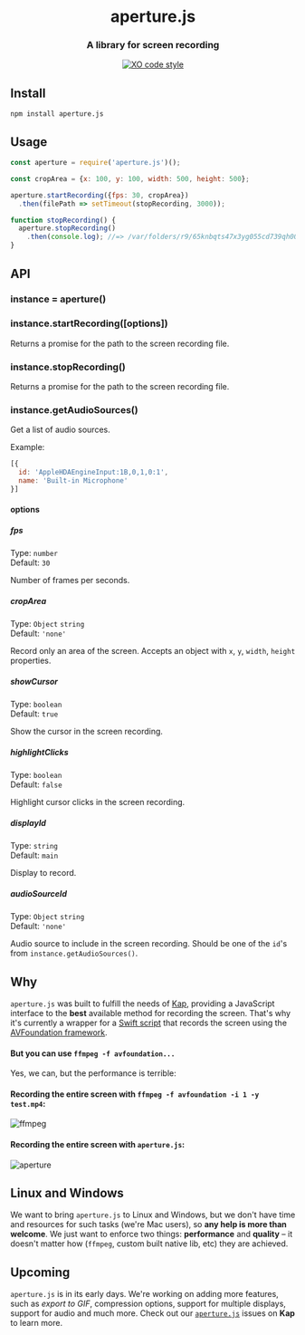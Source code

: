<p>
  <h1 align="center">aperture.js</h1>
  <h3 align="center">A library for screen recording </h3>
  <p align="center"><a href="https://github.com/sindresorhus/xo"><img src="https://img.shields.io/badge/code_style-XO-5ed9c7.svg" alt="XO code style"></a></p>
</p>

## Install

```
npm install aperture.js
```

## Usage

```javascript
const aperture = require('aperture.js')();

const cropArea = {x: 100, y: 100, width: 500, height: 500};

aperture.startRecording({fps: 30, cropArea})
  .then(filePath => setTimeout(stopRecording, 3000));

function stopRecording() {
  aperture.stopRecording()
    .then(console.log); //=> /var/folders/r9/65knbqts47x3yg055cd739qh0000gn/T/tmp-15694AAzbYX1vzi2X.mp4
}

```

## API

### instance = aperture()

### instance.startRecording([options])

Returns a promise for the path to the screen recording file.

### instance.stopRecording()

Returns a promise for the path to the screen recording file.

### instance.getAudioSources()

Get a list of audio sources.

Example:

```js
[{
  id: 'AppleHDAEngineInput:1B,0,1,0:1',
  name: 'Built-in Microphone'
}]
```

#### options

##### fps

Type: `number`<br>
Default: `30`

Number of frames per seconds.

##### cropArea

Type: `Object` `string`<br>
Default: `'none'`

Record only an area of the screen. Accepts an object with `x`, `y`, `width`, `height` properties.

##### showCursor

Type: `boolean`<br>
Default: `true`

Show the cursor in the screen recording.

##### highlightClicks

Type: `boolean`<br>
Default: `false`

Highlight cursor clicks in the screen recording.

##### displayId

Type: `string`<br>
Default: `main`

Display to record.

##### audioSourceId

Type: `Object` `string`<br>
Default: `'none'`

Audio source to include in the screen recording. Should be one of the `id`'s from `instance.getAudioSources()`.


## Why

`aperture.js` was built to fulfill the needs of [Kap](https://github.com/wulkano/kap), providing a JavaScript interface to the **best** available method for recording the screen.
That's why it's currently a wrapper for a [Swift script](https://github.com/wulkano/aperture.js/blob/master/swift/aperture/main.swift) that records the screen using the [AVFoundation framework](https://developer.apple.com/av-foundation/).

#### But you can use `ffmpeg -f avfoundation...`

Yes, we can, but the performance is terrible:

#### Recording the entire screen with `ffmpeg -f avfoundation -i 1 -y test.mp4`:

![ffmpeg](https://cloud.githubusercontent.com/assets/4721750/19214740/f823d4b6-8d60-11e6-8af3-4726146ef29a.jpg)

#### Recording the entire screen with `aperture.js`:

![aperture](https://cloud.githubusercontent.com/assets/4721750/19214743/11f4aaaa-8d61-11e6-9822-4e83bcdfab24.jpg)

## Linux and Windows

We want to bring `aperture.js` to Linux and Windows, but we don't have time and resources for such tasks (we're Mac users), so **any help is more than welcome**. We just want to enforce two things: **performance** and **quality** – it doesn't matter how (`ffmpeg`, custom built native lib, etc) they are achieved.

## Upcoming

`aperture.js` is in its early days. We're working on adding more features, such as *export to GIF*, compression options, support for multiple displays, support for audio and much more. Check out our [`aperture.js`](https://github.com/wulkano/kap/issues?q=is%3Aissue+is%3Aopen+label%3Aaperture.js) issues on **Kap** to learn more.
